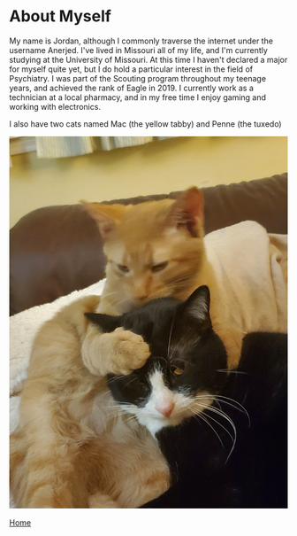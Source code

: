 # About Myself
My name is Jordan, although I commonly traverse the internet under the username Anerjed. I've lived in Missouri all of my life, and I'm currently studying at the University of Missouri. At this time I haven't declared a major for myself quite yet, but I do hold a particular interest in the field of Psychiatry. I was part of the Scouting program throughout my teenage years, and achieved the rank of Eagle in 2019. I currently work as a technician at a local pharmacy, and in my free time I enjoy gaming and working with electronics.

I also have two cats named Mac (the yellow tabby) and Penne (the tuxedo)

![Mac and Penne](https://github.com/Janderson022686/IT-Final-Project/blob/About-Myself/Mac%20and%20Penne)

[Home](https://github.com/Janderson022686/IT-Final-Project#hello)
